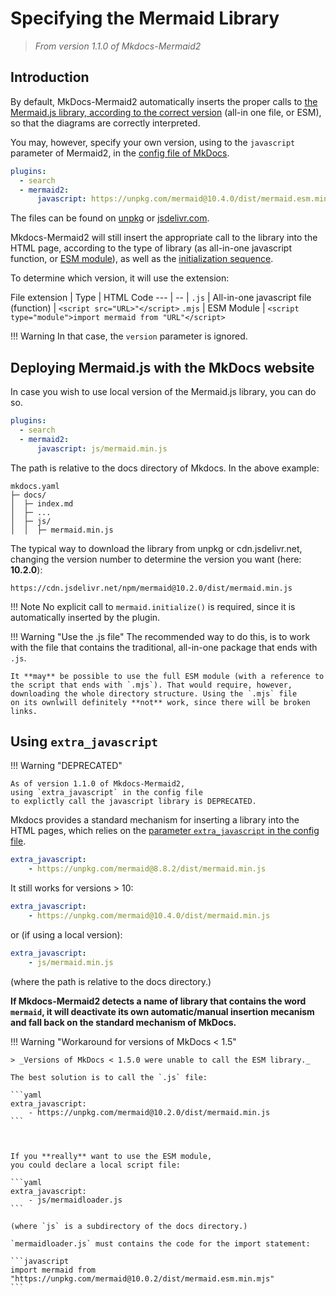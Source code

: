 # Specifying the Mermaid Library

> _From version 1.1.0 of Mkdocs-Mermaid2_

## Introduction
By default, MkDocs-Mermaid2 automatically inserts the proper calls to
[the Mermaid.js library, according to the correct version](../description/#insertion-of-the-javascript-library) (all-in one file, or ESM),
so that the diagrams are correctly interpreted.

You may, however, specify your own version, using to the
`javascript` parameter of Mermaid2, 
in the [config file of MkDocs](https://mkdocs.readthedocs.io/en/859/user-guide/configuration/).

```yaml
plugins:
  - search
  - mermaid2:
      javascript: https://unpkg.com/mermaid@10.4.0/dist/mermaid.esm.min.mjs 
```

The files can be found on [unpkg](https://unpkg.com/browse/mermaid@10.4.0/) or [jsdelivr.com](https://www.jsdelivr.com/package/npm/mermaid).

Mkdocs-Mermaid2 will still insert the appropriate call to the library
into the HTML page, according to the type of library (as all-in-one
javascript function, or [ESM module](../description/#automatic-insertion-of-the-javascript-library)), as well as the [initialization
sequence](../description/#initialization-sequence).

To determine which version, it will use the extension:

File extension | Type | HTML Code
--- | -- |
`.js` | All-in-one javascript file (function) | `<script src="URL>"</script>`
`.mjs` | ESM Module | `<script type="module">import mermaid from "URL"</script>`


!!! Warning
    In that case, the `version` parameter is ignored.

## Deploying Mermaid.js with the MkDocs website

In case you wish to use local version of the Mermaid.js library,
you can do so.

```yaml
plugins:
  - search
  - mermaid2:
      javascript: js/mermaid.min.js  
```

The path is relative to the docs directory of Mkdocs. In the above example:

    mkdocs.yaml
    ├─ docs/
    │  ├─ index.md
    │  ├─ ...
    │  ├─ js/
    │  │  ├─ mermaid.min.js


The typical way to download the library from unpkg or cdn.jsdelivr.net,
changing the version number to determine the version you want
(here: **10.2.0**):

```
https://cdn.jsdelivr.net/npm/mermaid@10.2.0/dist/mermaid.min.js
```

!!! Note
    No explicit call to `mermaid.initialize()` is required, since it is
    automatically inserted by the plugin.

!!! Warning "Use the .js file"
    The recommended way to do this, is to work with the file that contains
    the traditional, all-in-one package that ends with `.js`.

    It **may** be possible to use the full ESM module (with a reference to
    the script that ends with `.mjs`). That would require, however, 
    downloading the whole directory structure. Using the `.mjs` file
    on its ownlwill definitely **not** work, since there will be broken
    links.


## Using `extra_javascript`

!!! Warning "DEPRECATED"

    As of version 1.1.0 of Mkdocs-Mermaid2, 
    using `extra_javascript` in the config file
    to explictly call the javascript library is DEPRECATED.
  


Mkdocs provides a standard mechanism for inserting a library into the
HTML pages, which relies on the
[parameter `extra_javascript` in the config file](https://mkdocs.readthedocs.io/en/859/user-guide/configuration/#extra_javascript).


```yaml
extra_javascript:
    - https://unpkg.com/mermaid@8.8.2/dist/mermaid.min.js
```

It still works for versions > 10:

```yaml
extra_javascript:
    - https://unpkg.com/mermaid@10.4.0/dist/mermaid.min.js
```

or (if using a local version):

```yaml
extra_javascript:
    - js/mermaid.min.js
```

(where the path is relative to the docs directory.)

**If Mkdocs-Mermaid2 detects a name of library that contains the
word `mermaid`, it will deactivate its own automatic/manual 
insertion mecanism and fall back on the standard mechanism of MkDocs.**




!!! Warning "Workaround for versions of MkDocs < 1.5"

    > _Versions of MkDocs < 1.5.0 were unable to call the ESM library._

    The best solution is to call the `.js` file:

    ```yaml
    extra_javascript:
        - https://unpkg.com/mermaid@10.2.0/dist/mermaid.min.js
    ```

   

    If you **really** want to use the ESM module,
    you could declare a local script file:

    ```yaml
    extra_javascript:
        - js/mermaidloader.js
    ```

    (where `js` is a subdirectory of the docs directory.)

    `mermaidloader.js` must contains the code for the import statement:

    ```javascript
    import mermaid from "https://unpkg.com/mermaid@10.0.2/dist/mermaid.esm.min.mjs"
    ```










